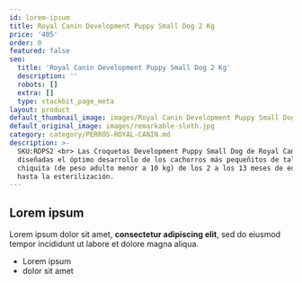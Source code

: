 ```yaml
---
id: lorem-ipsum
title: Royal Canin Development Puppy Small Dog 2 Kg
price: '405'
order: 0
featured: false
seo:
  title: 'Royal Canin Development Puppy Small Dog 2 Kg'
  description: ''
  robots: []
  extra: []
  type: stackbit_page_meta
layout: product
default_thumbnail_image: images/Royal Canin Development Puppy Small Dog.jpg
default_original_image: images/remarkable-sloth.jpg
category: category/PERROS-ROYAL-CANIN.md
description: >-
  SKU:RDPS2 <br> Las Croquetas Development Puppy Small Dog de Royal Canin están
  diseñadas el óptimo desarrollo de los cachorros más pequeñitos de talla
  chiquita (de peso adulto menor a 10 kg) de los 2 a los 13 meses de edad o
  hasta la esterilización. 
---
```

## Lorem ipsum

Lorem ipsum dolor sit amet, **consectetur adipiscing elit**, sed do eiusmod tempor incididunt ut labore et dolore magna aliqua.

- Lorem ipsum
- dolor sit amet